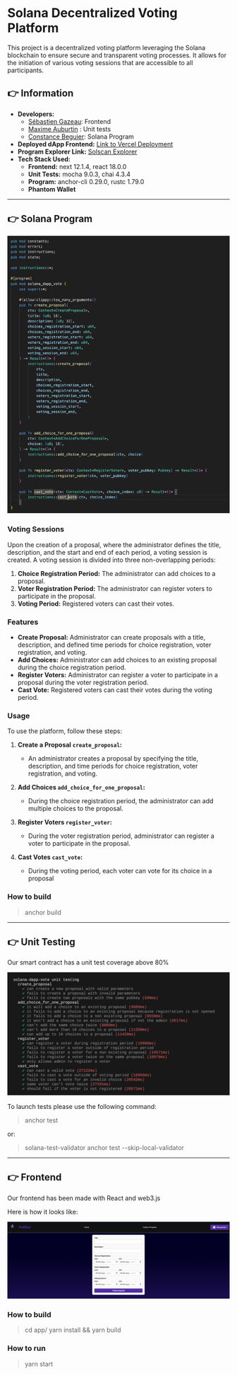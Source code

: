 # Solana Decentralized Voting Platform

This project is a decentralized voting platform leveraging the Solana blockchain to ensure secure and transparent voting
processes. It allows for the initiation of various voting sessions that are accessible to all participants.

## 👉️ Information

- **Developers:**
  - [Sébastien Gazeau](https://github.com/SebGazeau): Frontend
  - [Maxime Auburtin](https://github.com/manthis) : Unit tests
  - [Constance Beguier](https://github.com/ConstanceBeguier): Solana Program
- **Deployed dApp Frontend:** [Link to Vercel Deployment](https://alyrasollivote.vercel.app/)
- **Program Explorer Link:** [Solscan Explorer](https://solscan.io/account/4AEtDMG3A5rFTFwj6KyA6K41dxxpagemC4CaG5w9oABc?cluster=devnet)
- **Tech Stack Used:**
  - **Frontend:** next 12.1.4, react 18.0.0
  - **Unit Tests:** mocha 9.0.3, chai 4.3.4
  - **Program:** anchor-cli 0.29.0, rustc 1.79.0
  - **Phantom Wallet**

---

## 👉️ Solana Program

![Unit tests](./resources/program.png)

### Voting Sessions

Upon the creation of a proposal, where the administrator defines the title, description, and the start and end of each
period, a voting session is created. A voting session is divided into three non-overlapping periods:

1. **Choice Registration Period:** The administrator can add choices to a proposal.
2. **Voter Registration Period:** The administrator can register voters to participate in the proposal.
3. **Voting Period:** Registered voters can cast their votes.

### Features

- **Create Proposal:** Administrator can create proposals with a title, description, and defined time periods for
  choice registration, voter registration, and voting.
- **Add Choices:** Administrator can add choices to an existing proposal during the choice registration period.
- **Register Voters:** Administrator can register a voter to participate in a proposal during the voter registration
  period.
- **Cast Vote:** Registered voters can cast their votes during the voting period.

### Usage

To use the platform, follow these steps:

1. **Create a Proposal `create_proposal`:**
    - An administrator creates a proposal by specifying the title, description, and time periods for choice
      registration, voter registration, and voting.

2. **Add Choices `add_choice_for_one_proposal`:**
    - During the choice registration period, the administrator can add multiple choices to the proposal.

3. **Register Voters `register_voter`:**
    - During the voter registration period, administrator can register a voter to participate in the proposal.

4. **Cast Votes `cast_vote`:**
   - During the voting period, each voter can vote for its choice in a proposal

### How to build

> anchor build

---

## 👉️ Unit Testing

Our smart contract has a unit test coverage above 80%

![Unit tests](./resources/tests.png)

To launch tests please use the following command:
> anchor test

or:
> solana-test-validator
> anchor test --skip-local-validator

---

## 👉️ Frontend

Our frontend has been made with React and web3.js

Here is how it looks like:

![Frontend UI](./resources/app.png)

### How to build

> cd app/
> yarn install && yarn build

### How to run

> yarn start
